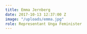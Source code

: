 ```yaml
---
title: Emma Jernberg
date: 2017-10-13 12:37:00 Z
image: "/uploads/emma.jpg"
role: Representant Unga Feminister
---
```


